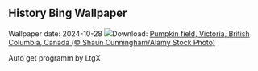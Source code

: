 ## History Bing Wallpaper
Wallpaper date: 2024-10-28
![](https://www.bing.com/th?id=OHR.PumpkinMist_EN-IN1738754206_UHD.jpg&w=1000)Download: [Pumpkin field, Victoria, British Columbia, Canada (© Shaun Cunningham/Alamy Stock Photo)](https://www.bing.com/th?id=OHR.PumpkinMist_EN-IN1738754206_UHD.jpg)

Auto get programm by LtgX
